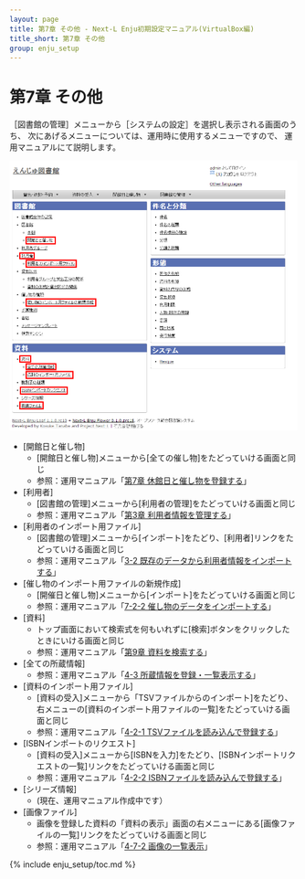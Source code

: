 ```yaml
---
layout: page
title: 第7章 その他 - Next-L Enju初期設定マニュアル(VirtualBox編)
title_short: 第7章 その他
group: enju_setup
---
```


第7章 その他
============

［図書館の管理］メニューから［システムの設定］を選択し表示される画面のうち、
次にあげるメニューについては、運用時に使用するメニューですので、
運用マニュアルにて説明します。

![システムの設定](assets/images/image_initial_085.png)

* [開館日と催し物] 
    * [開館日と催し物]メニューから[全ての催し物]をたどっていける画面と同じ
    * 参照：運用マニュアル「[第7章 休館日と催し物を登録する](enju_operation_7.html)」
* [利用者]　
    * [図書館の管理]メニューから[利用者の管理]をたどっていける画面と同じ
    * 参照：運用マニュアル「[第3章 利用者情報を管理する](enju_operation_3.html)」
* [利用者のインポート用ファイル]
    * [図書館の管理]メニューから[インポート]をたどり、[利用者]リンクをたどっていける画面と同じ
    * 参照：運用マニュアル「[3-2 既存のデータから利用者情報をインポートする](enju_operation_3.html#3-2)」
* [催し物のインポート用ファイルの新規作成]
    * [開催日と催し物]メニューから[インポート]をたどっていける画面と同じ
    * 参照：運用マニュアル「[7-2-2 催し物のデータをインポートする](enju_operation_7.html#7-2-2)」
* [資料]
    * トップ画面において検索式を何もいれずに[検索]ボタンをクリックしたときにいける画面と同じ
    * 参照：運用マニュアル「[第9章 資料を検索する](enju_operation_9.html)」
* [全ての所蔵情報]
    * 参照：運用マニュアル「[4-3 所蔵情報を登録・一覧表示する](enju_operation_4.html#4-3)」
* [資料のインポート用ファイル]
    * [資料の受入]メニューから「TSVファイルからのインポート]をたどり、右メニューの[資料のインポート用ファイルの一覧]をたどっていける画面と同じ
    * 参照：運用マニュアル「[4-2-1 TSVファイルを読み込んで登録する](enju_operation_4.html#4-2-1)」
* [ISBNインポートのリクエスト]
    * [資料の受入]メニューから[ISBNを入力]をたどり、[ISBNインポートリクエストの一覧]リンクをたどっていける画面と同じ
    * 参照：運用マニュアル「[4-2-2 ISBNファイルを読み込んで登録する](enju_operation_4.html#4-2-2)」
* [シリーズ情報]
     * (現在、運用マニュアル作成中です）
* [画像ファイル]
     * 画像を登録した資料の「資料の表示」画面の右メニューにある[画像ファイルの一覧]リンクをたどっていける画面と同じ
     * 参照：運用マニュアル「[4-7-2 画像の一覧表示](enju_operation_4.html#4-7-2)」


{% include enju_setup/toc.md %}
